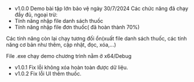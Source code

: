 - v1.0.0
Demo bài tập lớn bảo vệ ngày 30/7/2024
Các chức năng đã chạy đầy đủ, ngoại trừ:
- Tính năng nhập file danh sách thuốc
- Tính năng nhập file đơn thuốc( đã hoàn thành 70%)

Các tính năng còn lại chạy tương đối ổn(xuất file danh sách thuốc, các tính năng cơ bản như thêm, cập nhật, đọc, xóa,...)

File .exe chạy demo chương trình nằm ở x64/Debug
- v1.0.1
Fix lỗi không xóa hoàn toàn được dữ liệu.
- v1.0.2
Fix lỗi UI thêm thuốc.
